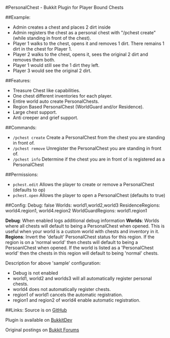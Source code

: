 #PersonalChest - Bukkit Plugin for Player Bound Chests

##Example:
* Admin creates a chest and places 2 dirt inside
* Admin registers the chest as a personal chest with "/pchest create" (while standing in front of the chest).
* Player 1 walks to the chest, opens it and removes 1 dirt. There remains 1 dirt in the chest for Player 1.
* Player 2 walks to the chest, opens it, sees the original 2 dirt and removes them both.
* Player 1 would still see the 1 dirt they left.
* Player 3 would see the original 2 dirt.

##Features:
* Treasure Chest like capabilities.
* One chest different inventories for each player.
* Entire world auto create PersonalChests.
* Region Based PersonalChest (WorldGuard and/or Residence).
* Large chest support.
* Anti creeper and grief support.

##Commands:
* `/pchest create`
Create a PersonalChest from the chest you are standing in front of.
* `/pchest remove`
Unregister the PersonalChest you are standing in front of.
* `/pchest info`
Determine if the chest you are in front of is registered as a PersonalChest

##Permissions:
* `pchest.edit`
Allows the player to create or remove a PersonalChest (defaults to op)
* `pchest.open`
Allows the player to open a PersonalChest (defaults to true)

##Config:
    Debug: false
    Worlds: world1,world2,world3
    ResidenceRegions: world4.region1, world4.region2
    WorldGuardRegions: world1.region1

**Debug**: When enabled logs additional debug information
**Worlds**: Worlds where all chests will default to being a PersonalChest when opened.
This is useful when your world is a custom world with chests and inventory in it.
**Regions**: Invert the 'default' PersonalChest status for this region. If the region is on a 'normal world' then chests
will default to being a PersoanlChest when opened. If the world is listed as a 'PersonalChest world' then the chests in
this region will default to being 'normal' chests.

Description for above 'sample' configuration:

* Debug is not enabled
* world1, world2 and worlds3 will all automatically register personal chests.
* world4 does not automatically register chests.
* region1 of world1 cancels the automatic registration.
* region1 and region2 of world4 enable automatic registration.

##Links:
Source is on [GitHub](https://github.com/rodeyseijkens/PersonalChest)

Plugin is available on [BukkitDev](http://dev.bukkit.org/server-mods/personalchest/)

Original postings on [Bukkit Forums](http://forums.bukkit.org/threads/mech-fun-personalchests-v1-0-4-player-bound-chests-permissions-spout-1337.24980/)
